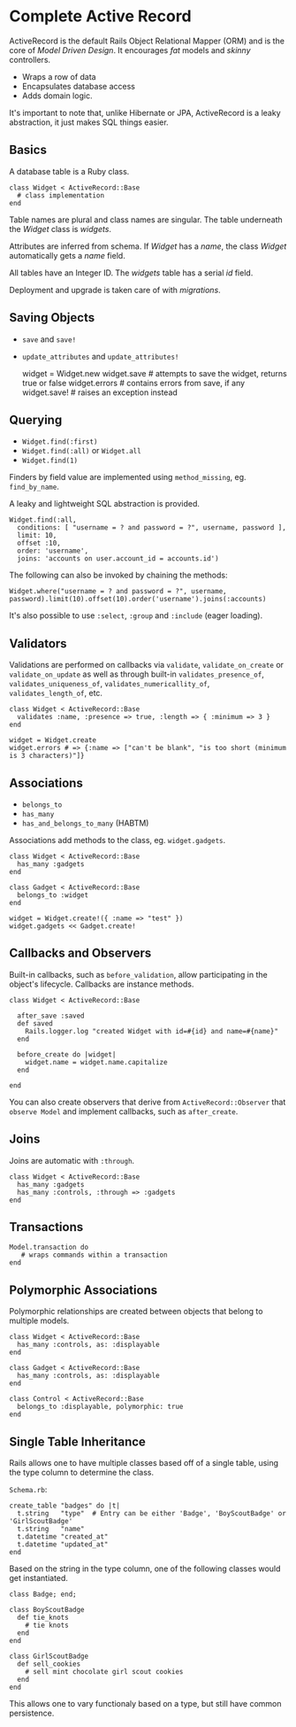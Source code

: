 Complete Active Record
======================

ActiveRecord is the default Rails Object Relational Mapper (ORM) and is the core of *Model Driven Design*. It encourages *fat* models and *skinny* controllers.

* Wraps a row of data
* Encapsulates database access
* Adds domain logic.

It's important to note that, unlike Hibernate or JPA, ActiveRecord is a leaky abstraction, it just makes SQL things easier.

Basics
------

A database table is a Ruby class.

    class Widget < ActiveRecord::Base
      # class implementation
    end

Table names are plural and class names are singular. The table underneath the *Widget* class is *widgets*.

Attributes are inferred from schema. If *Widget* has a *name*, the class *Widget* automatically gets a *name* field.

All tables have an Integer ID. The *widgets* table has a serial *id* field.

Deployment and upgrade is taken care of with *migrations*.

Saving Objects
--------------

* `save` and `save!`
* `update_attributes` and `update_attributes!`

    widget = Widget.new
    widget.save # attempts to save the widget, returns true or false
    widget.errors # contains errors from save, if any
    widget.save! # raises an exception instead

Querying
-------

* `Widget.find(:first)`
* `Widget.find(:all)` or `Widget.all`
* `Widget.find(1)`

Finders by field value are implemented using `method_missing`, eg. `find_by_name`.

A leaky and lightweight SQL abstraction is provided.

    Widget.find(:all,
      conditions: [ "username = ? and password = ?", username, password ],
      limit: 10,
      offset :10,
      order: 'username',
      joins: 'accounts on user.account_id = accounts.id')

The following can also be invoked by chaining the methods:

    Widget.where("username = ? and password = ?", username, password).limit(10).offset(10).order('username').joins(:accounts)

It's also possible to use `:select`, `:group` and `:include` (eager loading).

Validators
----------

Validations are performed on callbacks via `validate`, `validate_on_create` or `validate_on_update` as well as through built-in `validates_presence_of`, `validates_uniqueness_of`, `validates_numericallity_of`, `validates_length_of`, etc.

    class Widget < ActiveRecord::Base
      validates :name, :presence => true, :length => { :minimum => 3 }
    end

    widget = Widget.create
    widget.errors # => {:name => ["can't be blank", "is too short (minimum is 3 characters)"]}

Associations
------------

* `belongs_to`
* `has_many`
* `has_and_belongs_to_many` (HABTM)

Associations add methods to the class, eg. `widget.gadgets`.

    class Widget < ActiveRecord::Base
      has_many :gadgets
    end

    class Gadget < ActiveRecord::Base
      belongs_to :widget
    end

    widget = Widget.create!({ :name => "test" })
    widget.gadgets << Gadget.create!

Callbacks and Observers
-----------------------

Built-in callbacks, such as `before_validation`, allow participating in the object's lifecycle. Callbacks are instance methods.

    class Widget < ActiveRecord::Base

      after_save :saved
      def saved
        Rails.logger.log "created Widget with id=#{id} and name=#{name}"
      end

      before_create do |widget|
        widget.name = widget.name.capitalize
      end

    end

You can also create observers that derive from `ActiveRecord::Observer` that `observe Model` and implement callbacks, such as `after_create`.

Joins
-----

Joins are automatic with `:through`.

    class Widget < ActiveRecord::Base
      has_many :gadgets
      has_many :controls, :through => :gadgets
    end

Transactions
------------

    Model.transaction do
       # wraps commands within a transaction
    end

Polymorphic Associations
------------------------

Polymorphic relationships are created between objects that belong to multiple models.

    class Widget < ActiveRecord::Base
      has_many :controls, as: :displayable
    end

    class Gadget < ActiveRecord::Base
      has_many :controls, as: :displayable
    end

    class Control < ActiveRecord::Base
      belongs_to :displayable, polymorphic: true
    end

Single Table Inheritance
------------------------

Rails allows one to have multiple classes based off of a single table, using the type column to determine the class.

`Schema.rb`:

    create_table "badges" do |t|
      t.string   "type"  # Entry can be either 'Badge', 'BoyScoutBadge' or 'GirlScoutBadge'
      t.string   "name"
      t.datetime "created_at"
      t.datetime "updated_at"
    end

Based on the string in the type column, one of the following classes would get instantiated.

    class Badge; end;

    class BoyScoutBadge
      def tie_knots
        # tie knots
      end
    end

    class GirlScoutBadge
      def sell_cookies
        # sell mint chocolate girl scout cookies
      end
    end

This allows one to vary functionaly based on a type, but still have common persistence.
